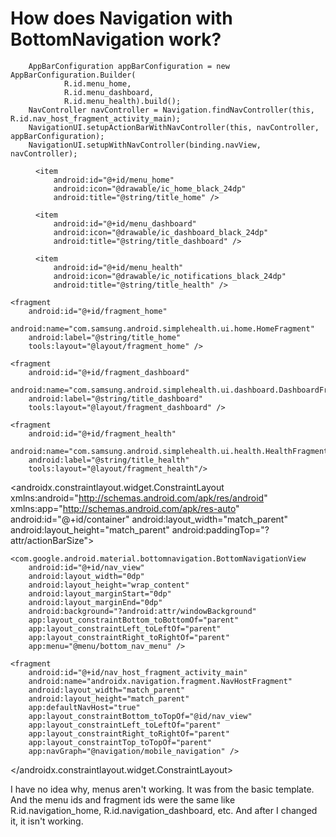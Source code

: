 
# How does Navigation with BottomNavigation work?

        AppBarConfiguration appBarConfiguration = new AppBarConfiguration.Builder(
                R.id.menu_home,
                R.id.menu_dashboard,
                R.id.menu_health).build();
        NavController navController = Navigation.findNavController(this, R.id.nav_host_fragment_activity_main);
        NavigationUI.setupActionBarWithNavController(this, navController, appBarConfiguration);
        NavigationUI.setupWithNavController(binding.navView, navController);

<?xml version="1.0" encoding="utf-8"?>
<menu xmlns:android="http://schemas.android.com/apk/res/android">

    <item
        android:id="@+id/menu_home"
        android:icon="@drawable/ic_home_black_24dp"
        android:title="@string/title_home" />

    <item
        android:id="@+id/menu_dashboard"
        android:icon="@drawable/ic_dashboard_black_24dp"
        android:title="@string/title_dashboard" />

    <item
        android:id="@+id/menu_health"
        android:icon="@drawable/ic_notifications_black_24dp"
        android:title="@string/title_health" />
</menu>

<?xml version="1.0" encoding="utf-8"?>
<navigation xmlns:android="http://schemas.android.com/apk/res/android"
    xmlns:app="http://schemas.android.com/apk/res-auto"
    xmlns:tools="http://schemas.android.com/tools"
    android:id="@+id/mobile_navigation"
    app:startDestination="@+id/fragment_home">

    <fragment
        android:id="@+id/fragment_home"
        android:name="com.samsung.android.simplehealth.ui.home.HomeFragment"
        android:label="@string/title_home"
        tools:layout="@layout/fragment_home" />

    <fragment
        android:id="@+id/fragment_dashboard"
        android:name="com.samsung.android.simplehealth.ui.dashboard.DashboardFragment"
        android:label="@string/title_dashboard"
        tools:layout="@layout/fragment_dashboard" />

    <fragment
        android:id="@+id/fragment_health"
        android:name="com.samsung.android.simplehealth.ui.health.HealthFragment"
        android:label="@string/title_health"
        tools:layout="@layout/fragment_health"/>

</navigation>

<?xml version="1.0" encoding="utf-8"?>
<androidx.constraintlayout.widget.ConstraintLayout xmlns:android="http://schemas.android.com/apk/res/android"
    xmlns:app="http://schemas.android.com/apk/res-auto"
    android:id="@+id/container"
    android:layout_width="match_parent"
    android:layout_height="match_parent"
    android:paddingTop="?attr/actionBarSize">

    <com.google.android.material.bottomnavigation.BottomNavigationView
        android:id="@+id/nav_view"
        android:layout_width="0dp"
        android:layout_height="wrap_content"
        android:layout_marginStart="0dp"
        android:layout_marginEnd="0dp"
        android:background="?android:attr/windowBackground"
        app:layout_constraintBottom_toBottomOf="parent"
        app:layout_constraintLeft_toLeftOf="parent"
        app:layout_constraintRight_toRightOf="parent"
        app:menu="@menu/bottom_nav_menu" />

    <fragment
        android:id="@+id/nav_host_fragment_activity_main"
        android:name="androidx.navigation.fragment.NavHostFragment"
        android:layout_width="match_parent"
        android:layout_height="match_parent"
        app:defaultNavHost="true"
        app:layout_constraintBottom_toTopOf="@id/nav_view"
        app:layout_constraintLeft_toLeftOf="parent"
        app:layout_constraintRight_toRightOf="parent"
        app:layout_constraintTop_toTopOf="parent"
        app:navGraph="@navigation/mobile_navigation" />

</androidx.constraintlayout.widget.ConstraintLayout>

I have no idea why, menus aren't working. It was from the basic template. And the menu ids and fragment ids were the same like R.id.navigation_home, R.id.navigation_dashboard, etc. And after I changed it, it isn't working.

        